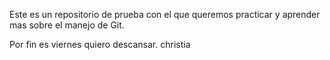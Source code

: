 Este es un repositorio de prueba con el que queremos practicar y aprender mas sobre el manejo de Git.

Por fin es viernes quiero descansar.
christia
